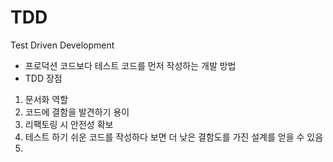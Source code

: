 # TDD
Test Driven Development

* 프로덕션 코드보다 테스트 코드를 먼저 작성하는 개발 방법
* TDD 장점
1. 문서화 역할
2. 코드에 결함을 발견하기 용이
3. 리팩토링 시 안전성 확보
4. 테스트 하기 쉬운 코드를 작성하다 보면 더 낮은 결함도를 가진 설계를 얻을 수 있음
5. 